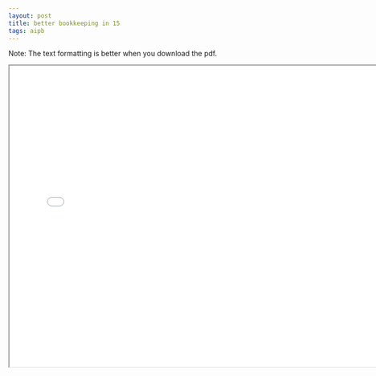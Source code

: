 ```yaml
---
layout: post
title: better bookkeeping in 15
tags: aipb
--- 
```


Note: The text formatting is better when you download the pdf.

<div class="pdf-container">
    <iframe src="/assets/aipb/Better-Bookkeeping-in-15-Minutes—2023.pdf" title="business-types-test" height="600" width="750" allowfullscreen="true">
    </iframe>
</div>

